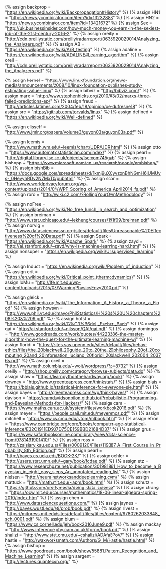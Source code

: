 
<!-- {%	assign delug = "https://www.emc.com/leadership/digital-universe/2014iview/executive-summary.htm"		%} -->
{%	assign backprop = "https://en.wikipedia.org/wiki/Backpropagation#History"		%}
{%	assign HN1 = "https://news.ycombinator.com/item?id=13232883"		%}
{%	assign HN2 = "https://news.ycombinator.com/item?id=13421672"		%}
{%	assign Sex = "http://uk.businessinsider.com/how-much-money-you-earn-in-the-sexiest-job-of-the-21st-century-2016-2"		%}
{%	assign oreilly = "http://cdn.oreillystatic.com/oreilly/radarreport/0636920029014/Analyzing_the_Analyzers.pdf" 	%}
{%	assign AB = "https://en.wikipedia.org/wiki/A/B_testing"		%}
{%	assign adaline = "https://en.wikipedia.org/wiki/ADALINE#Learning_algorithm"		%}
{%	assign oreil = "http://cdn.oreillystatic.com/oreilly/radarreport/0636920029014/Analyzing_the_Analyzers.pdf"		%}


<!-- CODE -->
{%	assign kernel = "https://www.linuxfoundation.org/news-media/announcements/2008/10/linux-foundation-publishes-study-estimating-value-linux"	%}
{%	assign bibviz = "http://bibviz.com/" 	%}
{%	assign marx = "http://www.stephenhicks.org/2010/03/02/marxs-three-failed-predictions-ep/" 	%}
{%	assign freud = "http://articles.latimes.com/2004/feb/18/opinion/oe-dufresne18"	%}
{%	assign src = "https://github.com/torvalds/linux"	%}
{%	assign defined = "https://en.wikipedia.org/wiki/Well-defined"		%}



<!-- feats -->
{%	assign elisseff = "http://www.jmlr.org/papers/volume3/guyon03a/guyon03a.pdf"		%}


<!-- foots -->
{%  assign leemis = "http://www.math.wm.edu/~leemis/chart/UDR/UDR.html" %}
{%  assign otto = "https://www.automaticstatistician.com/index/"      %}
{%  assign pearl = "http://digital.library.lse.ac.uk/objects/lse:xom745gab"     %}
{%  assign bishopp = "https://www.microsoft.com/en-us/research/people/cmbishop/"     %}
{%  assign bishBib = "https://docs.google.com/spreadsheets/d/1kmj9uXCyvzxnBhNGmH6iUMUvs-_0HevyhRDv2N7MxT0/pubhtml"     %}
{%  assign scor = "http://www.worldprivacyforum.org/wp-content/uploads/2014/04/WPF_Scoring_of_America_April2014_fs.pdf"     %}
{%  assign roro = "http://wiki.c2.com/?RollingYourOwnMethodology"     %}


<!-- ML -->
{%	assign noFree = "https://en.wikipedia.org/wiki/No_free_lunch_in_search_and_optimization"		%}
{%	assign breiman = "http://www.stat.uchicago.edu/~lekheng/courses/191f09/breiman.pdf"				%}
{%	assign norvig = "http://www.datascienceassn.org/sites/default/files/Unreasonable%20Effectiveness%20of%20Data.pdf"		%}
{%	assign Spark = "https://en.wikipedia.org/wiki/Apache_Spark"		%}
{%	assign zayd = "http://ai.stanford.edu/~zayd/why-is-machine-learning-hard.html"		%}
{%	assign nonsuper = "https://en.wikipedia.org/wiki/Unsupervised_learning"		%}


<!-- modelling -->
{%	assign Induct = "https://en.wikipedia.org/wiki/Problem_of_induction"		%}
{%	assign crit = "https://en.wikipedia.org/wiki/Critical_point_(thermodynamics)"		%}
{%	assign loMu = "http://lfe.mit.edu/wp-content/uploads/2015/08/WarningPhysicsEnvy2010.pdf"		%}


<!-- BOOKS -->
{%	assign gleick =	"https://en.wikipedia.org/wiki/The_Information:_A_History,_a_Theory,_a_Flood"		%}
{%	assign howson =	"http://www.phil.vt.edu/dmayo/PhilStatistics/H%20&%20U%20chapters%208%20&%209.pdf"		%}
{%	assign hofst =	"https://en.wikipedia.org/wiki/G%C3%B6del,_Escher,_Bach"		%}
{%	assign qai =	"http://ai.stanford.edu/~nilsson/QAI/qai.pdf"		%}
{%	assign domingos = "http://www.goodreads.com/work/quotes/44223286-the-master-algorithm-how-the-quest-for-the-ultimate-learning-machine-wi" %}
{%	assign floridi = "https://sites.sas.upenn.edu/sites/default/files/behav-ethics/files/the_20blackwell_20guide_20to_20the_20philosophy_20of_20computing_20and_20information_luciano_20floridi_20blackwell_202004_20376s.pdf"	%}
{%	assign oneil =	"http://www.math.columbia.edu/~woit/wordpress/?p=8732"		%}
{%	assign oreilly =	"http://shop.oreilly.com/category/browse-subjects/data.do"		%}
{%	assign shaw =	"https://learnpythonthehardway.org/book/"		%}
{%	assign downey =	"http://www.greenteapress.com/thinkstats/"		%}
{%	assign blais =	"https://bblais.github.io/statistical-inference-for-everyone-sie.html"		%}
{%	assign bayes =	"http://greenteapress.com/wp/think-bayes/"		%}
{%	assign davison =	"https://camdavidsonpilon.github.io/Probabilistic-Programming-and-Bayesian-Methods-for-Hackers/"		%}
{%	assign cam =	"https://www.maths.cam.ac.uk/system/files/workbook2016.pdf"		%}
{%	assign meyer =	"https://people.csail.mit.edu/meyer/mcs.pdf"		%}
{%	assign mitchell =	"http://www.cs.cmu.edu/~tom/mlbook.html"		%}
{%	assign efron =	"https://www.cambridge.org/core/books/computer-age-statistical-inference/E32C1911ED937D75CE159BBD21684D37"		%}
{%	assign grus =	"https://www.safaribooksonline.com/library/view/data-science-from/9781491901410/"		%}
{%	assign ross =	"http://zalsiary.kau.edu.sa/Files/0009120/Files/119387_A_First_Course_in_Probability_8th_Edition.pdf"		%}
{%	assign pearl =	"http://bayes.cs.ucla.edu/BOOK-2K/"		%}
{%	assign oehler =	"http://users.stat.umn.edu/~gary/book/fcdae.pdf"		%}
{%	assign etz =	"https://www.researchgate.net/publication/301981861_How_to_become_a_Bayesian_in_eight_easy_steps_An_annotated_reading_list"		%}
{%	assign nielsen =	"http://neuralnetworksanddeeplearning.com/"		%}
{%	assign mattuck =	"http://math.mit.edu/~apm/book.html"		%}
{%	assign schutz =	"https://github.com/oreillymedia/doing_data_science"		%}
{%	assign strang =	"https://ocw.mit.edu/courses/mathematics/18-06-linear-algebra-spring-2010/index.htm"		%}
{%	assign chen =	"http://www.datasciencequestions.com/"		%}
{%	assign jaynes =	"http://bayes.wustl.edu/etj/prob/book.pdf"		%}
{%	assign rivest =	"https://mitpress.mit.edu/sites/default/files/titles/content/9780262033848_sch_0001.pdf"		%}
{%	assign blum =	"https://www.cs.cornell.edu/jeh/book2016June9.pdf"		%}
{%	assign mackay =	"http://www.inference.phy.cam.ac.uk/itprnn/book.pdf"		%}
{%	assign shalizi =	"http://www.stat.cmu.edu/~cshalizi/ADAfaEPoV/"		%}
{%	assign hastie =	"http://waxworksmath.com/Authors/G_M/Hastie/hastie.html"		%}
{%	assign bishop =	"https://www.goodreads.com/book/show/55881.Pattern_Recognition_and_Machine_Learning"		%}
{%	assign sargent =	"http://lectures.quantecon.org/"		%}
